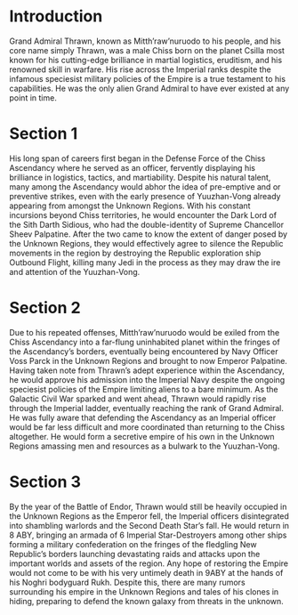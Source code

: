 # Introduction

Grand Admiral Thrawn, known as Mitth’raw’nuruodo to his people, and his core name simply Thrawn, was a male Chiss born on the planet Csilla most known for his cutting-edge brilliance in martial logistics, eruditism, and his renowned skill in warfare.
His rise across the Imperial ranks despite the infamous speciesist military policies of the Empire is a true testament to his capabilities.
He was the only alien Grand Admiral to have ever existed at any point in time.

# Section 1

His long span of careers first began in the Defense Force of the Chiss Ascendancy where he served as an officer, fervently displaying his brilliance in logistics, tactics, and martiability.
Despite his natural talent, many among the Ascendancy would abhor the idea of pre-emptive and or preventive strikes, even with the early presence of Yuuzhan-Vong already appearing from amongst the Unknown Regions.
With his constant incursions beyond Chiss territories, he would encounter the Dark Lord of the Sith Darth Sidious, who had the double-identity of Supreme Chancellor Sheev Palpatine.
After the two came to know the extent of danger posed by the Unknown Regions, they would effectively agree to silence the Republic movements in the region by destroying the Republic exploration ship Outbound Flight, killing many Jedi in the process as they may draw the ire and attention of the Yuuzhan-Vong.

# Section 2

Due to his repeated offenses, Mitth’raw’nuruodo would be exiled from the Chiss Ascendancy into a far-flung uninhabited planet within the fringes of the Ascendancy’s borders, eventually being encountered by Navy Officer Voss Parck in the Unknown Regions and brought to now Emperor Palpatine.
Having taken note from Thrawn’s adept experience within the Ascendancy, he would approve his admission into the Imperial Navy despite the ongoing speciesist policies of the Empire limiting aliens to a bare minimum.
As the Galactic Civil War sparked and went ahead, Thrawn would rapidly rise through the Imperial ladder, eventually reaching the rank of Grand Admiral.
He was fully aware that defending the Ascendancy as an Imperial officer would be far less difficult and more coordinated than returning to the Chiss altogether.
He would form a secretive empire of his own in the Unknown Regions amassing men and resources as a bulwark to the Yuuzhan-Vong.

# Section 3

By the year of the Battle of Endor, Thrawn would still be heavily occupied in the Unknown Regions as the Emperor fell, the Imperial officers disintegrated into shambling warlords and the Second Death Star’s fall.
He would return in 8 ABY, bringing an armada of 6 Imperial Star-Destroyers among other ships forming a military confederation on the fringes of the fledgling New Republic’s borders launching devastating raids and attacks upon the important worlds and assets of the region.
Any hope of restoring the Empire would not come to be with his very untimely death in 9ABY at the hands of his Noghri bodyguard Rukh.
Despite this, there are many rumors surrounding his empire in the Unknown Regions and tales of his clones in hiding, preparing to defend the known galaxy from threats in the unknown.
